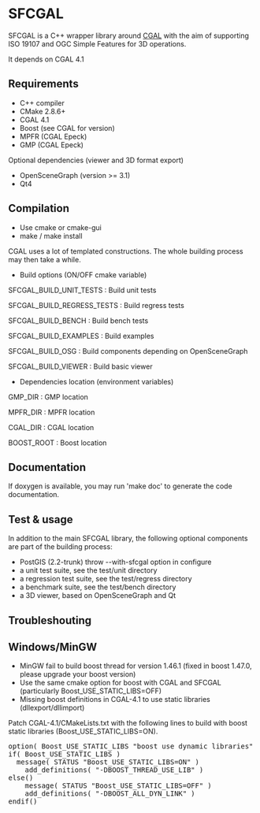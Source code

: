SFCGAL
======

SFCGAL is a C++ wrapper library around [CGAL](http://www.cgal.org) with the aim of supporting ISO 19107 and OGC Simple Features for 3D operations.

It depends on CGAL 4.1

Requirements
-----------

* C++ compiler
* CMake 2.8.6+
* CGAL 4.1
* Boost (see CGAL for version)
* MPFR (CGAL Epeck)
* GMP (CGAL Epeck)

Optional dependencies (viewer and 3D format export)

* OpenSceneGraph (version >= 3.1)
* Qt4


Compilation
-----------

* Use cmake or cmake-gui
* make / make install

CGAL uses a lot of templated constructions. The whole building process may then take a while.


* Build options (ON/OFF cmake variable)


SFCGAL_BUILD_UNIT_TESTS : Build unit tests

SFCGAL_BUILD_REGRESS_TESTS : Build regress tests

SFCGAL_BUILD_BENCH : Build bench tests

SFCGAL_BUILD_EXAMPLES : Build examples

SFCGAL_BUILD_OSG : Build components depending on OpenSceneGraph

SFCGAL_BUILD_VIEWER : Build basic viewer


* Dependencies location (environment variables)

GMP_DIR : GMP location

MPFR_DIR : MPFR location

CGAL_DIR : CGAL location

BOOST_ROOT : Boost location


Documentation
-------------

If doxygen is available, you may run 'make doc' to generate the code documentation.


Test & usage
------------

In addition to the main SFCGAL library, the following optional components are part of the building process:
* PostGIS (2.2-trunk) throw --with-sfcgal option in configure
* a unit test suite, see the test/unit directory
* a regression test suite, see the test/regress directory
* a benchmark suite, see the test/bench directory
* a 3D viewer, based on OpenSceneGraph and Qt



Troubleshouting
--------------------

Windows/MinGW
--

* MinGW fail to build boost thread for version 1.46.1 (fixed in boost 1.47.0, please upgrade your boost version)
* Use the same cmake option for boost with CGAL and SFCGAL (particularly Boost_USE_STATIC_LIBS=OFF)
* Missing boost definitions in CGAL-4.1 to use static libraries (dllexport/dllimport)

Patch CGAL-4.1/CMakeLists.txt with the following lines to build with boost static libraries (Boost_USE_STATIC_LIBS=ON). 

<pre>
option( Boost_USE_STATIC_LIBS "boost use dynamic libraries" OFF )
if( Boost_USE_STATIC_LIBS )
  message( STATUS "Boost_USE_STATIC_LIBS=ON" )
	add_definitions( "-DBOOST_THREAD_USE_LIB" )
else()
	message( STATUS "Boost_USE_STATIC_LIBS=OFF" )
	add_definitions( "-DBOOST_ALL_DYN_LINK" )
endif()
</pre>





